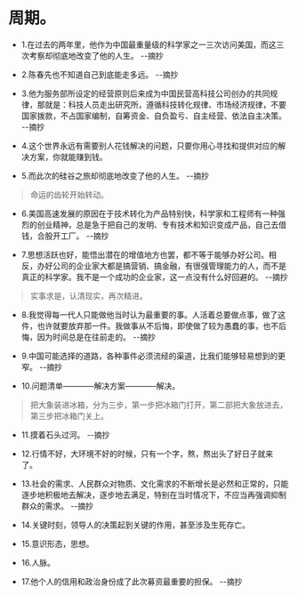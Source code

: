 # 周期。

- 1.在过去的两年里，他作为中国最重量级的科学家之一三次访问美国，而这三次考察却彻底地改变了他的人生。 --摘抄

- 2.陈春先也不知道自己到底能走多远。 --摘抄

- 3.他为服务部所设定的经营原则后来成为中国民营高科技公司创办的共同规律，那就是：科技人员走出研究所，遵循科技转化规律、市场经济规律，不要国家拨款，不占国家编制，自筹资金、自负盈亏、自主经营、依法自主决策。 --摘抄

- 4.这个世界永远有需要别人花钱解决的问题，只要你用心寻找和提供对应的解决方案，你就能赚到钱。

- 5.而此次的硅谷之旅却彻底地改变了他的人生。 --摘抄

>命运的齿轮开始转动。

- 6.美国高速发展的原因在于技术转化为产品特别快，科学家和工程师有一种强烈的创业精神，总是急于把自己的发明、专有技术和知识变成产品，自己去借钱，合股开工厂。 --摘抄

- 7.思想活跃也好，能悟出潜在的增值地方也罢，都不等于能够办好公司。相反，办好公司的企业家大都是搞营销、搞金融，有很强管理能力的人，而不是真正的科学家。我不是一个成功的企业家，这一点没有什么好回避的。 --摘抄

>实事求是，认清现实，再次精进。

- 8.我觉得每一代人只能做他当时认为最重要的事。人活着总要做点事，做了这件，也许就要放弃那一件。我做事从不后悔，即使做了较为愚蠢的事，也不后悔，因为时间总是在往前走的。 --摘抄

- 9.中国可能选择的道路，各种事件必须流经的渠道，比我们能够轻易想到的更窄。 --摘抄

- 10.问题清单————解决方案————解决。

>把大象装进冰箱，分为三步，第一步把冰箱门打开，第二部把大象放进去，第三步把冰箱门关上。

- 11.摸着石头过河。 --摘抄

- 12.行情不好，大环境不好的时候，只有一个字，熬，熬出头了好日子就来了。

- 13.社会的需求、人民群众对物质、文化需求的不断增长是必然和正常的，只能逐步地积极地去解决，逐步地去满足，特别在当时情况下，不应当再强调抑制群众的需求。 --摘抄

- 14.关键时刻，领导人的决策起到关键的作用，甚至涉及生死存亡。

- 15.意识形态，思想。

- 16.人脉。

- 17.他个人的信用和政治身份成了此次募资最重要的担保。 --摘抄
